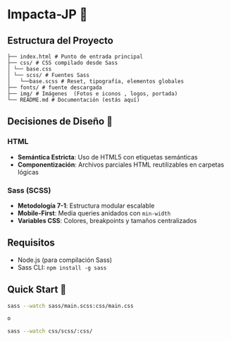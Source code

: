 # Impacta-JP 🚀

## Estructura del Proyecto

```plaintext
├── index.html # Punto de entrada principal
├── css/ # CSS compilado desde Sass
│ └── base.css
│ └── scss/ # Fuentes Sass
│   └──base.scss # Reset, tipografía, elementos globales
├── fonts/ # fuente descargada
├── img/ # Imágenes  (Fotos e iconos , logos, portada)
└── README.md # Documentación (estás aquí)
```

## Decisiones de Diseño 🎨

### HTML

- **Semántica Estricta**: Uso de HTML5 con etiquetas semánticas
- **Componentización**: Archivos parciales HTML reutilizables en carpetas lógicas

### Sass (SCSS)

- **Metodología 7-1**: Estructura modular escalable
- **Mobile-First**: Media queries anidados con `min-width`
- **Variables CSS**: Colores, breakpoints y tamaños centralizados

## Requisitos

- Node.js (para compilación Sass)
- Sass CLI: `npm install -g sass`

## Quick Start 🚦

```bash
sass --watch sass/main.scss:css/main.css

o

sass --watch css/scss/:css/

```
